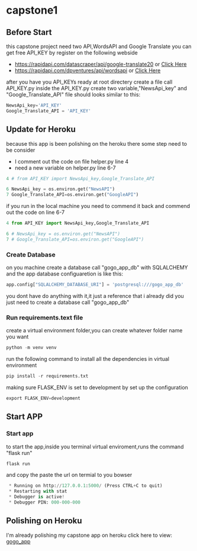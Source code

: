 # capstone1
## Before Start 
this capstone project need two API,WordsAPI and Google Translate
you can get free API_KEY by register on the following webside 
* https://rapidapi.com/datascraper/api/google-translate20 or [Click Here](https://rapidapi.com/datascraper/api/google-translate20)
* https://rapidapi.com/dpventures/api/wordsapi or [Click Here](https://rapidapi.com/dpventures/api/wordsapi)

after you have you API_KEYs ready at root directery create a file call API_KEY.py 
inside the API_KEY.py create two variable,"NewsApi_key" and "Google_Translate_API"
file should looks similar to this:
```python
NewsApi_key='API_KEY'
Google_Translate_API = 'API_KEY'
```

## Update for Heroku 
because this app is been polishing on the heroku there some step need to be consider 
* I comment out the code on file helper.py line 4 
* need a new variable on helper.py line 6-7
```python
4 # from API_KEY import NewsApi_key,Google_Translate_API

6 NewsApi_key = os.environ.get("NewsAPI")
7 Google_Translate_API=os.environ.get("GoogleAPI")
```
if you run in the local machine you need to commend it back and commend out 
the code on line 6-7
```python
4 from API_KEY import NewsApi_key,Google_Translate_API

6 # NewsApi_key = os.environ.get("NewsAPI")
7 # Google_Translate_API=os.environ.get("GoogleAPI")
```

### Create Database 
on you machine create a database call "gogo_app_db" with SQLALCHEMY 
and the app database configuaretion is like this:
```python
app.config["SQLALCHEMY_DATABASE_URI"] = 'postgresql:///gogo_app_db'
```
you dont have do anything with it,it just a reference that i already did
you just need to create a database call "gogo_app_db"

### Run requirements.text file 
create a virtual environment folder,you can create whatever folder name you want 
```python
python -m venv venv
```
run the following command to install all the dependencies in virtual environment
```python
pip install -r requirements.txt
```
making sure FLASK_ENV is set to development by set up the configuration
```python
export FLASK_ENV=development
```

## Start APP 
### Start app 
to start the app,inside you terminal virtual enviroment,runs the command "flask run"
```python
flask run
```
and copy the paste the url on termial to you bowser 
```python
 * Running on http://127.0.0.1:5000/ (Press CTRL+C to quit)
 * Restarting with stat
 * Debugger is active!
 * Debugger PIN: 000-000-000
```

## Polishing on Heroku 
I'm already polishing my capstone app on heroku 
click here to view:
[gogo_app](https://rapidapi.com/datascraper/api/google-translate20)
